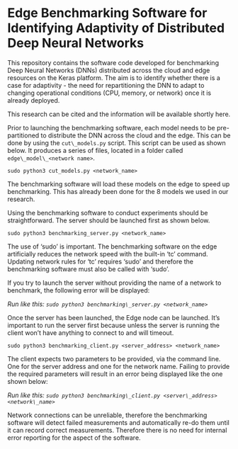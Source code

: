 Edge Benchmarking Software for Identifying Adaptivity of Distributed Deep Neural Networks
=========================================================================================

This repository contains the software code developed for benchmarking Deep Neural Networks (DNNs) distributed across the cloud and edge resources on the Keras platform. The aim is to identify whether there is a case for adaptivity - the need for repartitioning the DNN to adapt to changing operational conditions (CPU, memory, or network) once it is already deployed.

This research can be cited and the information will be available shortly here.

Prior to launching the benchmarking software, each model needs to be pre-partitioned to distribute the DNN across the cloud and the edge. This can be done by using the `cut\_models.py` script. This script can be used as shown below. It produces a series of files, located in a folder called `edge\_model\_<network name>`.

`sudo python3 cut_models.py <network_name>`

The benchmarking software will load these models on the edge to speed up benchmarking. This has already been done for the 8 models we used in our research.

Using the benchmarking software to conduct experiments should be straightforward. The server should be launched first as shown below.

`sudo python3 benchmarking_server.py <network_name>`

The use of ‘sudo’ is important. The benchmarking software on the edge artificially reduces the network speed with the built-in ‘tc’ command. Updating network rules for ‘tc’ requires ‘sudo’ and therefore the benchmarking software must also be called with ‘sudo’.

If you try to launch the server without providing the name of a network to benchmark, the following error will be displayed:

_Run like this: `sudo python3 benchmarking\_server.py <network_name>`_

Once the server has been launched, the Edge node can be launched. It’s important to run the server first because unless the server is running the client won’t have anything to connect to and will timeout.

`sudo python3 benchmarking_client.py <server_address> <network_name>`

The client expects two parameters to be provided, via the command line. One for the server address and one for the network name. Failing to provide the required parameters will result in an error being displayed like the one shown below:

_Run like this: `sudo python3 benchmarking\_client.py <server\_address> <network\_name>`_

Network connections can be unreliable, therefore the benchmarking software will detect failed measurements and automatically re-do them until it can record correct measurements. Therefore there is no need for internal error reporting for the aspect of the software.

